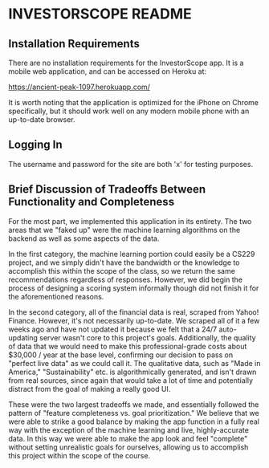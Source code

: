 INVESTORSCOPE README
====================

Installation Requirements
-------------------------

There are no installation requirements for the InvestorScope app. It is a mobile web application, and can be accessed on Heroku at:

https://ancient-peak-1097.herokuapp.com/

It is worth noting that the application is optimized for the iPhone on Chrome specifically, but it should work well on any modern mobile phone with an up-to-date browser.

Logging In
----------

The username and password for the site are both 'x' for testing purposes.

Brief Discussion of Tradeoffs Between Functionality and Completeness
--------------------------------------------------------------------

For the most part, we implemented this application in its entirety. The two areas that we "faked up" were the machine learning algorithms on the backend as well as some aspects of the data.

In the first category, the machine learning portion could easily be a CS229 project, and we simply didn't have the bandwidth or the knowledge to accomplish this within the scope of the class, so we return the same recommendations regardless of responses. However, we did begin the process of designing a scoring system informally though did not finish it for the aforementioned reasons.

In the second category, all of the financial data is real, scraped from Yahoo! Finance. However, it's not necessarily up-to-date. We scraped all of it a few weeks ago and have not updated it because we felt that a 24/7 auto-updating server wasn't core to this project's goals. Additionally, the quality of data that we would need to make this professional-grade costs about $30,000 / year at the base level, confirming our decision to pass on "perfect live data" as we could call it. The qualitative data, such as "Made in America," "Sustainability" etc. is algorithmically generated, and isn't drawn from real sources, since again that would take a lot of time and potentially distract from the goal of making a really good UI. 

These were the two largest tradeoffs we made, and essentially followed the pattern of "feature completeness vs. goal prioritization." We believe that we were able to strike a good balance by making the app function in a fully real way with the exception of the machine learning and live, highly-accurate data. In this way we were able to make the app look and feel "complete" without setting unrealistic goals for ourselves, allowing us to accomplish this project within the scope of the course.
